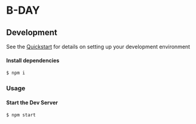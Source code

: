 # B-DAY

## Development

See the [Quickstart](http://docs.init.ai/docs/quickstart) for details on setting up your development environment

#### Install dependencies

```bash
$ npm i
```

### Usage

#### Start the Dev Server

```bash
$ npm start
```
